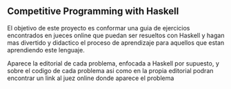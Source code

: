 ## Competitive Programming with Haskell
El objetivo de este proyecto es conformar una guia de ejercicios encontrados en jueces online que puedan ser resueltos con Haskell y hagan mas divertido y didactico el proceso de aprendizaje para aquellos que estan aprendiendo este lenguaje.

Aparece la editorial de cada problema, enfocada a Haskell por supuesto, y sobre el codigo de cada problema asi como en la propia editorial podran encontrar un link al juez online donde aparece el problema